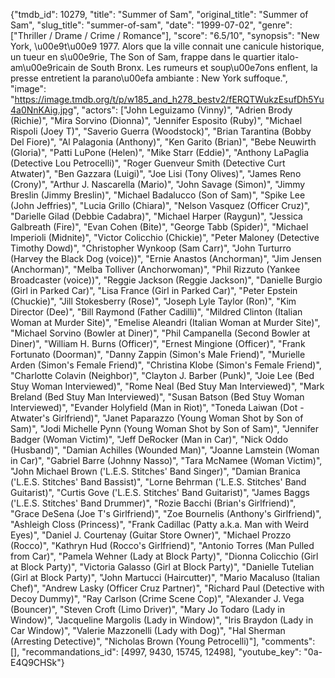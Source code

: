 {"tmdb_id": 10279, "title": "Summer of Sam", "original_title": "Summer of Sam", "slug_title": "summer-of-sam", "date": "1999-07-02", "genre": ["Thriller / Drame / Crime / Romance"], "score": "6.5/10", "synopsis": "New York, \u00e9t\u00e9 1977. Alors que la ville connait une canicule historique, un tueur en s\u00e9rie, The Son of Sam, frappe dans le quartier italo-am\u00e9ricain de South Bronx. Les rumeurs et soup\u00e7ons enflent, la presse entretient la parano\u00efa ambiante : New York suffoque.", "image": "https://image.tmdb.org/t/p/w185_and_h278_bestv2/fERQTWukzEsufDh5Yu4a0NnKAig.jpg", "actors": ["John Leguizamo (Vinny)", "Adrien Brody (Richie)", "Mira Sorvino (Dionna)", "Jennifer Esposito (Ruby)", "Michael Rispoli (Joey T)", "Saverio Guerra (Woodstock)", "Brian Tarantina (Bobby Del Fiore)", "Al Palagonia (Anthony)", "Ken Garito (Brian)", "Bebe Neuwirth (Gloria)", "Patti LuPone (Helen)", "Mike Starr (Eddie)", "Anthony LaPaglia (Detective Lou Petrocelli)", "Roger Guenveur Smith (Detective Curt Atwater)", "Ben Gazzara (Luigi)", "Joe Lisi (Tony Olives)", "James Reno (Crony)", "Arthur J. Nascarella (Mario)", "John Savage (Simon)", "Jimmy Breslin (Jimmy Breslin)", "Michael Badalucco (Son of Sam)", "Spike Lee (John Jeffries)", "Lucia Grillo (Chiara)", "Nelson Vasquez (Officer Cruz)", "Darielle Gilad (Debbie Cadabra)", "Michael Harper (Raygun)", "Jessica Galbreath (Fire)", "Evan Cohen (Bite)", "George Tabb (Spider)", "Michael Imperioli (Midnite)", "Victor Colicchio (Chickie)", "Peter Maloney (Detective Timothy Dowd)", "Christopher Wynkoop (Sam Carr)", "John Turturro (Harvey the Black Dog (voice))", "Ernie Anastos (Anchorman)", "Jim Jensen (Anchorman)", "Melba Tolliver (Anchorwoman)", "Phil Rizzuto (Yankee Broadcaster (voice))", "Reggie Jackson (Reggie Jackson)", "Danielle Burgio (Girl in Parked Car)", "Lisa France (Girl in Parked Car)", "Peter Epstein (Chuckie)", "Jill Stokesberry (Rose)", "Joseph Lyle Taylor (Ron)", "Kim Director (Dee)", "Bill Raymond (Father Cadilli)", "Mildred Clinton (Italian Woman at Murder Site)", "Emelise Aleandri (Italian Woman at Murder Site)", "Michael Sorvino (Bowler at Diner)", "Phil Campanella (Second Bowler at Diner)", "William H. Burns (Officer)", "Ernest Mingione (Officer)", "Frank Fortunato (Doorman)", "Danny Zappin (Simon's Male Friend)", "Murielle Arden (Simon's Female Friend)", "Christina Klobe (Simon's Female Friend)", "Charlotte Colavin (Neighbor)", "Clayton J. Barber (Punk)", "Joie Lee (Bed Stuy Woman Interviewed)", "Rome Neal (Bed Stuy Man Interviewed)", "Mark Breland (Bed Stuy Man Interviewed)", "Susan Batson (Bed Stuy Woman Interviewed)", "Evander Holyfield (Man in Riot)", "Toneda Laiwan (Dot - Atwater's Girlfriend)", "Janet Paparazzo (Young Woman Shot by Son of Sam)", "Jodi Michelle Pynn (Young Woman Shot by Son of Sam)", "Jennifer Badger (Woman Victim)", "Jeff DeRocker (Man in Car)", "Nick Oddo (Husband)", "Damian Achilles (Wounded Man)", "Joanne Lamstein (Woman in Car)", "Gabriel Barre (Johnny Nasso)", "Tara McNamee (Woman Victim)", "John Michael Brown ('L.E.S. Stitches' Band Singer)", "Damian Branica ('L.E.S. Stitches' Band Bassist)", "Lorne Behrman ('L.E.S. Stitches' Band Guitarist)", "Curtis Gove ('L.E.S. Stitches' Band Guitarist)", "James Baggs ('L.E.S. Stitches' Band Drummer)", "Rozie Bacchi (Brian's Girlfriend)", "Grace DeSena (Joe T's Girlfriend)", "Zoe Bournelis (Anthony's Girlfriend)", "Ashleigh Closs (Princess)", "Frank Cadillac (Patty a.k.a. Man with Weird Eyes)", "Daniel J. Courtenay (Guitar Store Owner)", "Michael Prozzo (Rocco)", "Kathryn Hud (Rocco's Girlfriend)", "Antonio Torres (Man Pulled from Car)", "Pamela Wehner (Lady at Block Party)", "Dionna Colicchio (Girl at Block Party)", "Victoria Galasso (Girl at Block Party)", "Danielle Tutelian (Girl at Block Party)", "John Martucci (Haircutter)", "Mario Macaluso (Italian Chef)", "Andrew Lasky (Officer Cruz Partner)", "Richard Paul (Detective with Decoy Dummy)", "Ray Carlson (Crime Scene Cop)", "Alexander J. Vega (Bouncer)", "Steven Croft (Limo Driver)", "Mary Jo Todaro (Lady in Window)", "Jacqueline Margolis (Lady in Window)", "Iris Braydon (Lady in Car Window)", "Valerie Mazzonelli (Lady with Dog)", "Hal Sherman (Arresting Detective)", "Nicholas Brown (Young Petrocelli)"], "comments": [], "recommandations_id": [4997, 9430, 15745, 12498], "youtube_key": "0a-E4Q9CHSk"}